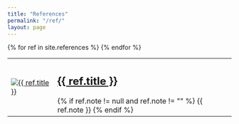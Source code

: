 ```yaml
---
title: "References"
permalink: "/ref/"
layout: page
---
```


<table>
	{% for ref in site.references %}
  	<tr>
    	<td>
    		<a href="{{ ref.url }}">
    			<img src="/assets/icons/{{ ref.icon }}" alt="{{ ref.title }}" style="max-height: 100px; max-width: auto;" />
    		</a>
    	</td>
    	<td>
    		<a href="{{ ref.url }}"><h2>{{ ref.title }}</h2></a>
    		{% if ref.note != null and ref.note != "" %}
				{{ ref.note }}
    		{% endif %}
    	</td>
  	</tr>
  {% endfor %}
</table>